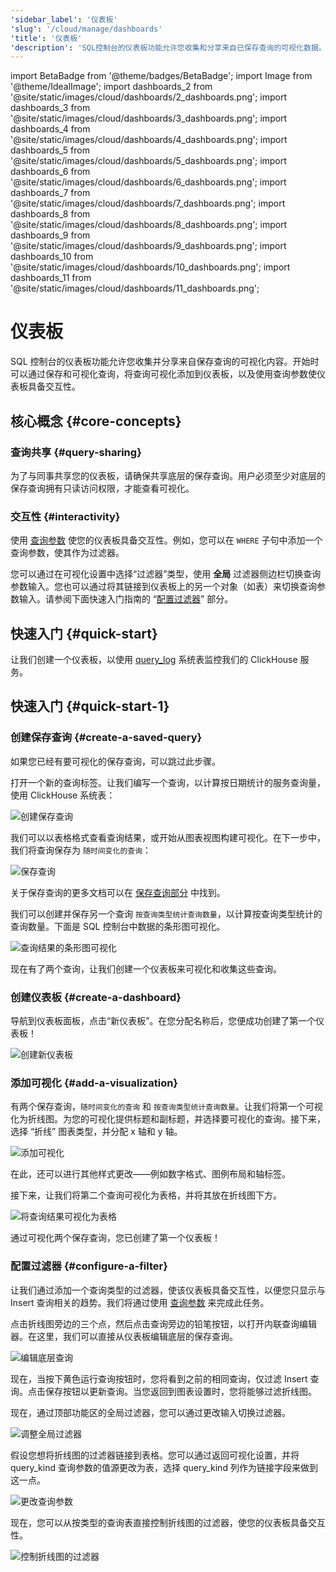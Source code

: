 ```yaml
---
'sidebar_label': '仪表板'
'slug': '/cloud/manage/dashboards'
'title': '仪表板'
'description': 'SQL控制台的仪表板功能允许您收集和分享来自已保存查询的可视化数据。'
---
```


import BetaBadge from '@theme/badges/BetaBadge';
import Image from '@theme/IdealImage';
import dashboards_2 from '@site/static/images/cloud/dashboards/2_dashboards.png';
import dashboards_3 from '@site/static/images/cloud/dashboards/3_dashboards.png';
import dashboards_4 from '@site/static/images/cloud/dashboards/4_dashboards.png';
import dashboards_5 from '@site/static/images/cloud/dashboards/5_dashboards.png';
import dashboards_6 from '@site/static/images/cloud/dashboards/6_dashboards.png';
import dashboards_7 from '@site/static/images/cloud/dashboards/7_dashboards.png';
import dashboards_8 from '@site/static/images/cloud/dashboards/8_dashboards.png';
import dashboards_9 from '@site/static/images/cloud/dashboards/9_dashboards.png';
import dashboards_10 from '@site/static/images/cloud/dashboards/10_dashboards.png';
import dashboards_11 from '@site/static/images/cloud/dashboards/11_dashboards.png';

# 仪表板

<BetaBadge />

SQL 控制台的仪表板功能允许您收集并分享来自保存查询的可视化内容。开始时可以通过保存和可视化查询，将查询可视化添加到仪表板，以及使用查询参数使仪表板具备交互性。

## 核心概念 {#core-concepts}

### 查询共享 {#query-sharing}

为了与同事共享您的仪表板，请确保共享底层的保存查询。用户必须至少对底层的保存查询拥有只读访问权限，才能查看可视化。

### 交互性 {#interactivity}

使用 [查询参数](/sql-reference/syntax#defining-and-using-query-parameters) 使您的仪表板具备交互性。例如，您可以在 `WHERE` 子句中添加一个查询参数，使其作为过滤器。

您可以通过在可视化设置中选择“过滤器”类型，使用 **全局** 过滤器侧边栏切换查询参数输入。您也可以通过将其链接到仪表板上的另一个对象（如表）来切换查询参数输入。请参阅下面快速入门指南的 “[配置过滤器](/cloud/manage/dashboards#configure-a-filter)” 部分。

## 快速入门 {#quick-start}

让我们创建一个仪表板，以使用 [query_log](/operations/system-tables/query_log) 系统表监控我们的 ClickHouse 服务。

## 快速入门 {#quick-start-1}

### 创建保存查询 {#create-a-saved-query}

如果您已经有要可视化的保存查询，可以跳过此步骤。

打开一个新的查询标签。让我们编写一个查询，以计算按日期统计的服务查询量，使用 ClickHouse 系统表：

<Image img={dashboards_2} size="md" alt="创建保存查询" border/>

我们可以以表格格式查看查询结果，或开始从图表视图构建可视化。在下一步中，我们将查询保存为 `随时间变化的查询`：

<Image img={dashboards_3} size="md" alt="保存查询" border/>

关于保存查询的更多文档可以在 [保存查询部分](/cloud/get-started/sql-console#saving-a-query) 中找到。

我们可以创建并保存另一个查询 `按查询类型统计查询数量`，以计算按查询类型统计的查询数量。下面是 SQL 控制台中数据的条形图可视化。

<Image img={dashboards_4} size="md" alt="查询结果的条形图可视化" border/>

现在有了两个查询，让我们创建一个仪表板来可视化和收集这些查询。

### 创建仪表板 {#create-a-dashboard}

导航到仪表板面板，点击“新仪表板”。在您分配名称后，您便成功创建了第一个仪表板！

<Image img={dashboards_5} size="md" alt="创建新仪表板" border/>

### 添加可视化 {#add-a-visualization}

有两个保存查询，`随时间变化的查询` 和 `按查询类型统计查询数量`。让我们将第一个可视化为折线图。为您的可视化提供标题和副标题，并选择要可视化的查询。接下来，选择 “折线” 图表类型，并分配 x 轴和 y 轴。

<Image img={dashboards_6} size="md" alt="添加可视化" border/>

在此，还可以进行其他样式更改——例如数字格式、图例布局和轴标签。

接下来，让我们将第二个查询可视化为表格，并将其放在折线图下方。

<Image img={dashboards_7} size="md" alt="将查询结果可视化为表格" border/>

通过可视化两个保存查询，您已创建了第一个仪表板！

### 配置过滤器 {#configure-a-filter}

让我们通过添加一个查询类型的过滤器，使该仪表板具备交互性，以便您只显示与 Insert 查询相关的趋势。我们将通过使用 [查询参数](/sql-reference/syntax#defining-and-using-query-parameters) 来完成此任务。

点击折线图旁边的三个点，然后点击查询旁边的铅笔按钮，以打开内联查询编辑器。在这里，我们可以直接从仪表板编辑底层的保存查询。

<Image img={dashboards_8} size="md" alt="编辑底层查询" border/>

现在，当按下黄色运行查询按钮时，您将看到之前的相同查询，仅过滤 Insert 查询。点击保存按钮以更新查询。当您返回到图表设置时，您将能够过滤折线图。

现在，通过顶部功能区的全局过滤器，您可以通过更改输入切换过滤器。

<Image img={dashboards_9} size="md" alt="调整全局过滤器" border/>

假设您想将折线图的过滤器链接到表格。您可以通过返回可视化设置，并将 query_kind 查询参数的值源更改为表，选择 query_kind 列作为链接字段来做到这一点。

<Image img={dashboards_10} size="md" alt="更改查询参数" border/>

现在，您可以从按类型的查询表直接控制折线图的过滤器，使您的仪表板具备交互性。

<Image img={dashboards_11} size="md" alt="控制折线图的过滤器" border/>
